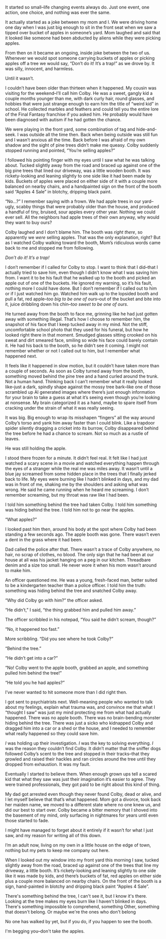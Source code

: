 It started so small–life changing events always do. Just one event, one action, one choice, and nothing was ever the same.

It actually started as a joke between my mom and I. We were driving home one day when I was just big enough to sit in the front seat when we saw a tipped over bucket of apples in someone’s yard. Mom laughed and said that it looked like someone had been abducted by aliens while they were picking apples. 

From then on it became an ongoing, inside joke between the two of us. Whenever we would spot someone carrying buckets of apples or picking apples off a tree we would say, “Don’t do it! It’s a trap!” as we drove by. It was silly, innocent, and harmless.

Until it wasn’t.

I couldn’t have been older than thirteen when it happened. My cousin was visiting for the weekend–I’ll call him Colby. He was a sweet, gangly kid a couple months younger than me, with dark curly hair, round glasses, and hobbies that were just strange enough to earn him the title of “weird kid” in school. He collected marbles and feathers and could tell you the entire lore of the Final Fantasy franchise if you asked him. He probably would have been diagnosed with autism if he had gotten the chance.

We were playing in the front yard, some combination of tag and hide-and-seek. I was outside all the time then. Back when being outside was still fun and I wasn’t anxious all the time. Back before I was afraid of my own shadow and the sight of pine trees didn’t make me queasy. Colby suddenly stopped running and pointed, “You’re selling apples?”

I followed his pointing finger with my eyes until I saw what he was talking about. Tucked slightly away from the road and braced up against one of the big pine trees that lined our driveway, was a little wooden booth. It was rickety-looking and leaning slightly to one side like it had been made by kids. Buckets of apples were placed on either side of it with a couple more balanced on nearby chairs, and a handpainted sign on the front of the booth said “Apples 4 Sale” in blotchy, dripping black paint. 

“No…?” I remember saying with a frown. We had apple trees in our yard–ugly, scabby things that were probably older than the house, and produced a handful of tiny, bruised, sour apples every other year. Nothing we could ever sell. All the neighbors had apple trees of their own anyway, why would they want to buy ours?  

Colby laughed and I don’t blame him. The booth was *right there*, so apparently we *were* selling apples. That was the only explanation, right? But as I watched Colby walking toward the booth, Mom’s ridiculous words came back to me and stopped me from following.

*Don’t do it! It’s a trap!*

I don’t remember if I called for Colby to stop. I want to think that I did–that I actually tried to save him, even though I didn’t know what I was saving him from. I want it to be his fault that he walked up to the booth and picked an apple out of one of the buckets. He ignored my warning, so it’s his fault, nothing more I could have done. But I don’t remember if I called out to him or if I just watched him go. Watched him walk up to the lopsided booth and pull a fat, red apple–*too big to be one of ours*–out of the bucket and bite into it, juice dribbling down his chin–*too sweet to be one of ours*. 

He turned away from the booth to face me, grinning like he had just gotten away with something illegal. That’s how I choose to remember him, the snapshot of his face that I keep tucked away in my mind. Not the stiff, uncomfortable school photo that they used for his funeral, but how he looked right there in that moment. Smudged glasses sitting crooked on his sweat and dirt smeared face, smiling so wide his face could barely contain it. He had his back to the booth, so he didn’t see it coming. I might not remember whether or not I called out to him, but I remember what happened next.

It feels like it happened in slow motion, but it couldn’t have taken more than a couple of seconds. As soon as Colby turned away from the booth, something moved behind the pine tree and a hand curled around the trunk. Not a human hand. Thinking back I can’t remember what it really looked like–just a dark, spindly shape against the mossy tree bark–like one of those scrambled up AI generated images where there’s just enough information for your brain to take a guess at what it’s seeing even though you’re looking at nonsense. My brain categorized it as a hand, maybe to spare itself from cracking under the strain of what it was really seeing.

It was big. Big enough to wrap its misshapen “fingers” all the way around Colby’s torso and yank him away faster than I could blink. Like a trapdoor spider silently dragging a cricket into its burrow, Colby disappeared behind the tree before he had a chance to scream. Not so much as a rustle of leaves.

He was still holding the apple.

I stood there frozen for a minute. It didn’t feel real. It felt like I had just watched a scary scene in a movie and watched everything happen through the eyes of a stranger while the real me was miles away. It wasn’t until a blue jay screamed from some hidden place in the trees that I finally jerked back to life. My eyes were burning like I hadn’t blinked in days, and my dad was in front of me, shaking me by the shoulders and asking what was wrong. He said he came running when he heard me screaming. I don’t remember screaming, but my throat was raw like I had been. 

I told him something behind the tree had taken Colby. I told him something was hiding behind the tree. I told him not to go near the apples. 

“What apples?”

I looked past him then, around his body at the spot where Colby had been standing a few seconds ago. The apple booth was gone. There wasn’t even a dent in the grass where it had been. 

Dad called the police after that. There wasn’t a trace of Colby anywhere, no hair, no scrap of clothes, no blood. The only sign that he had been at our house at all was his jacket hanging on a peg in our kitchen. Threadbare denim and a size too small. He never wore it when his mom wasn’t around to make him. 

An officer questioned me. He was a young, fresh-faced man, better suited to be a kindergarten teacher than a police officer. I told him the truth: something was hiding behind the tree and snatched Colby away.

“Why did Colby go with him?” the officer asked.

“He didn’t,” I said, “the thing grabbed him and pulled him away.”

The officer scribbled in his notepad, “You said he didn’t scream, though?”

“No, it happened too fast.”

More scribbling. “Did you see where he took Colby?”

“Behind the tree.”

“He didn’t get into a car?”

“No! Colby went to the apple booth, grabbed an apple, and something pulled him behind the tree!”

“He told you he had apples?”

I’ve never wanted to hit someone more than I did right then. 

I got sent to psychiatrists next. Well-meaning people who wanted to talk about my feelings, explain what trauma was, and convince me that what I “thought I saw” was just my mind protecting me from what had actually happened. There was no apple booth. There was no brain-bending monster hiding behind the tree. There was just a sicko who kidnapped Colby and dragged him into a car or a shed or the house, and I needed to remember what really happened so they could save him. 

*I* was holding up their investigation. *I* was the key to solving everything. *I* was the reason they couldn’t find Colby. It didn’t matter that the sniffer dogs followed Colby’s scent to the tree and stopped in their tracks–that they growled and raised their hackles and ran circles around the tree until they dropped from exhaustion. It was my fault. 

Eventually I started to believe them. When enough grown ups tell a scared kid that what they saw was just their imagination it’s easier to agree. They were trained professionals, they got paid to be right about this kind of thing.

My dad got arrested even though they never found Colby, dead or alive, and I let myself believe that that’s what happened. Mom got a divorce, took back her maiden name, we moved to a different state where no one knew us, and did our best to start over. Colby became a bitter memory that I shoved into the basement of my mind, only surfacing in nightmares for years until even those started to fade. 

I might have managed to forget about it entirely if it wasn’t for what I just saw, and my reason for writing all of this down. 

I’m an adult now, living on my own in a little house on the edge of town, nothing but my pets to keep me company out here. 

When I looked out my window into my front yard this morning I saw, tucked slightly away from the road, braced up against one of the trees that line my driveway, a little booth. It’s rickety-looking and leaning slightly to one side like it was made by kids, and there’s buckets of fat, red apples on either side plus a couple more balanced on nearby chairs. On the front of the booth is a sign, hand-painted in blotchy and dripping black paint “Apples 4 Sale”.  

There's something behind the tree, I can't see it, but I know it's there. Looking at the tree makes my eyes burn like I haven't blinked in days. There's something impossible to comprehend, something Other, something that doesn't belong. Or maybe we're the ones who don't belong 

No one has walked by yet, but if you do, if you happen to see the booth. 

I'm begging you–don't take the apples.
